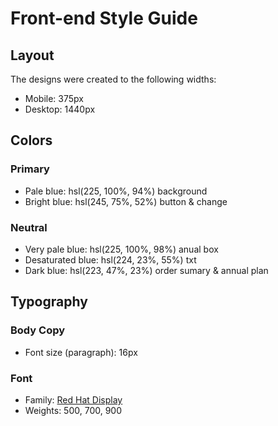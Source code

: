 # Front-end Style Guide

## Layout

The designs were created to the following widths:

- Mobile: 375px
- Desktop: 1440px

## Colors

### Primary

- Pale blue: hsl(225, 100%, 94%) background
- Bright blue: hsl(245, 75%, 52%)  button & change

### Neutral

- Very pale blue: hsl(225, 100%, 98%) anual box
- Desaturated blue: hsl(224, 23%, 55%)  txt
- Dark blue: hsl(223, 47%, 23%)   order sumary & annual plan

## Typography

### Body Copy

- Font size (paragraph): 16px

### Font

- Family: [Red Hat Display](https://fonts.google.com/specimen/Red+Hat+Display)
- Weights: 500, 700, 900
